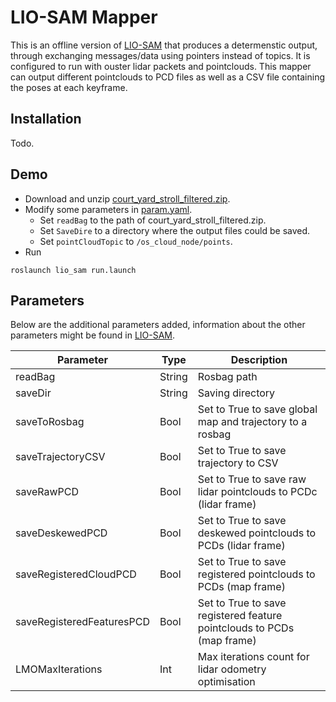 # LIO-SAM Mapper

This is an offline version of [LIO-SAM](https://github.com/TixiaoShan/LIO-SAM) that produces a determenstic output, through exchanging messages/data using pointers instead of topics. It is configured to run with ouster lidar packets and pointclouds. This mapper can output different pointclouds to PCD files as well as a CSV file containing the poses at each keyframe.

## Installation

Todo.


## Demo


- Download and unzip [court_yard_stroll_filtered.zip](https://drive.google.com/file/d/1kS37vxyYExPopwk1U28UVPDy4ultXzKo/view?usp=sharing).
- Modify some parameters in [param.yaml](https://github.com/FAIRSpace-AdMaLL/liosam_mapper/blob/offline/config/params.yaml).
    * Set `readBag` to the path of court_yard_stroll_filtered.zip.
    * Set `SaveDire` to a directory where the output files could be saved.
    * Set `pointCloudTopic` to `/os_cloud_node/points`.
- Run 
```
roslaunch lio_sam run.launch
```


## Parameters

Below are the additional parameters added, information about the other parameters might be found in [LIO-SAM](https://github.com/TixiaoShan/LIO-SAM). 

| Parameter | Type | Description |
| --- | --- | --- |
| readBag | String | Rosbag path
| saveDir | String | Saving directory
| saveToRosbag | Bool | Set to True to save global map and trajectory to a rosbag
| saveTrajectoryCSV | Bool | Set to True to save trajectory to CSV
| saveRawPCD | Bool | Set to True to save raw lidar pointclouds to PCDc (lidar frame)
| saveDeskewedPCD | Bool | Set to True to save deskewed pointclouds to PCDs (lidar frame)
| saveRegisteredCloudPCD | Bool | Set to True to save registered pointclouds to PCDs (map frame)
| saveRegisteredFeaturesPCD | Bool | Set to True to save registered feature pointclouds to PCDs (map frame)
| LMOMaxIterations | Int | Max iterations count for lidar odometry optimisation
